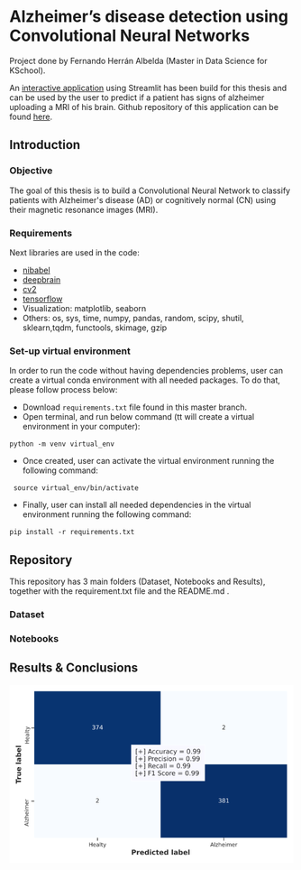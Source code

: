 # Alzheimer’s disease detection using Convolutional Neural Networks
Project done by Fernando Herrán Albelda (Master in Data Science for KSchool). 

An [interactive application](https://alzheimer-detection.herokuapp.com/) using Streamlit has been build for this thesis and can be used by the user to predict if a patient has signs of alzheimer uploading a MRI of his brain. Github repository of this application can be found [here](https://github.com/fernandoherran/thesis-streamlit-app).

## Introduction

### Objective
The goal of this thesis is to build a Convolutional Neural Network to classify patients with Alzheimer's disease (AD) or cognitively normal (CN) using their magnetic resonance images (MRI).

### Requirements
Next libraries are used in the code:
- [nibabel](https://nipy.org/nibabel/)
- [deepbrain](https://pypi.org/project/deepbrain/)
- [cv2](https://docs.opencv.org/master/d0/de3/tutorial_py_intro.html)
- [tensorflow](https://www.tensorflow.org/tutorials)
- Visualization: matplotlib, seaborn
- Others: os, sys, time, numpy, pandas, random, scipy, shutil, sklearn,tqdm, functools, skimage, gzip

### Set-up virtual environment
In order to run the code without having dependencies problems, user can create a virtual conda environment with all needed packages. To do that, please follow process below: 
- Download `requirements.txt` file found in this master branch.
- Open terminal, and run below command (tt will create a virtual environment in your computer):

```
python -m venv virtual_env
```
- Once created, user can activate the virtual environment running the following command:
```
 source virtual_env/bin/activate
```

- Finally, user can install all needed dependencies in the virtual environment running the following command:
```
pip install -r requirements.txt
```

## Repository

This repository has 3 main folders (Dataset, Notebooks and Results), together with the requirement.txt file and the README.md .

### Dataset

### Notebooks

## Results & Conclusions

![alt text](https://github.com/fernandoherran/master-thesis/blob/89ef925d6e779f7a7894781591c73cab8cfb228a/Results/figures/test.png)
